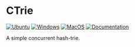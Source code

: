 # CTrie

[![Ubuntu](https://github.com/Galfurian/ctrie/actions/workflows/ubuntu.yml/badge.svg)](https://github.com/Galfurian/ctrie/actions/workflows/ubuntu.yml)
[![Windows](https://github.com/Galfurian/ctrie/actions/workflows/windows.yml/badge.svg)](https://github.com/Galfurian/ctrie/actions/workflows/windows.yml)
[![MacOS](https://github.com/Galfurian/ctrie/actions/workflows/macos.yml/badge.svg)](https://github.com/Galfurian/ctrie/actions/workflows/macos.yml)
[![Documentation](https://github.com/Galfurian/ctrie/actions/workflows/documentation.yml/badge.svg)](https://github.com/Galfurian/ctrie/actions/workflows/documentation.yml)

A simple concurrent hash-trie.
